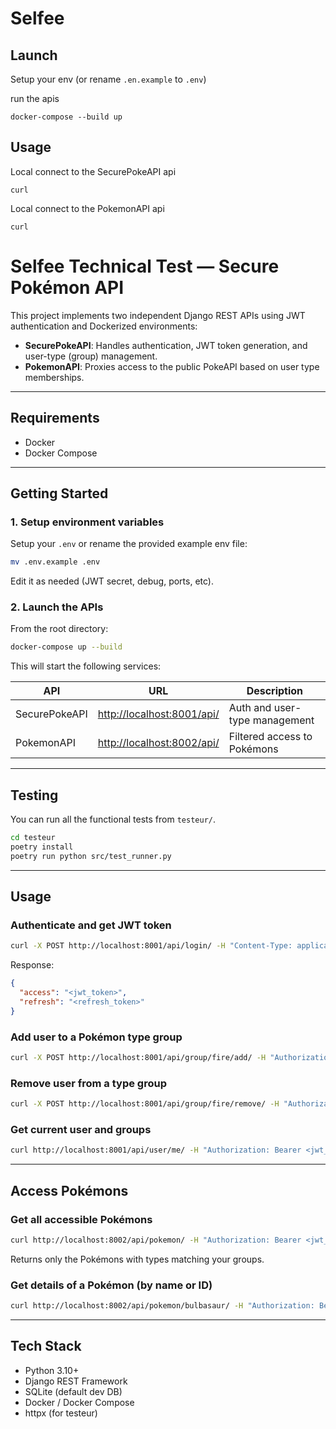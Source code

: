 # Selfee 



## Launch

Setup your env (or rename `.en.example` to `.env`)

run the apis
```
docker-compose --build up
```


## Usage
Local connect to the SecurePokeAPI api

```
curl 
```

Local connect to the PokemonAPI api

```
curl 
```



# Selfee Technical Test — Secure Pokémon API

This project implements two independent Django REST APIs using JWT authentication and Dockerized environments:

- **SecurePokeAPI**: Handles authentication, JWT token generation, and user-type (group) management.
- **PokemonAPI**: Proxies access to the public PokeAPI based on user type memberships.

---

## Requirements

- Docker
- Docker Compose

---

## Getting Started

### 1. Setup environment variables

Setup your `.env` or rename the provided example env file:

```bash
mv .env.example .env
```

Edit it as needed (JWT secret, debug, ports, etc).

### 2. Launch the APIs

From the root directory:

```bash
docker-compose up --build
```

This will start the following services:

| API           | URL                                                      | Description                   |
| ------------- | -------------------------------------------------------- | ----------------------------- |
| SecurePokeAPI | [http://localhost:8001/api/](http://localhost:8001/api/) | Auth and user-type management |
| PokemonAPI    | [http://localhost:8002/api/](http://localhost:8002/api/) | Filtered access to Pokémons   |

---

## Testing

You can run all the functional tests from `testeur/`.

```bash
cd testeur
poetry install
poetry run python src/test_runner.py
```

---

## Usage

### Authenticate and get JWT token

```bash
curl -X POST http://localhost:8001/api/login/ -H "Content-Type: application/json" -d '{"username": "ash", "password": "pikachu"}'
```

Response:

```json
{
  "access": "<jwt_token>",
  "refresh": "<refresh_token>"
}
```

### Add user to a Pokémon type group

```bash
curl -X POST http://localhost:8001/api/group/fire/add/ -H "Authorization: Bearer <jwt_token>"
```

### Remove user from a type group

```bash
curl -X POST http://localhost:8001/api/group/fire/remove/ -H "Authorization: Bearer <jwt_token>"
```

### Get current user and groups

```bash
curl http://localhost:8001/api/user/me/ -H "Authorization: Bearer <jwt_token>"
```

---

## Access Pokémons

### Get all accessible Pokémons

```bash
curl http://localhost:8002/api/pokemon/ -H "Authorization: Bearer <jwt_token>"
```

Returns only the Pokémons with types matching your groups.

### Get details of a Pokémon (by name or ID)

```bash
curl http://localhost:8002/api/pokemon/bulbasaur/ -H "Authorization: Bearer <jwt_token>"
```


---

## Tech Stack

* Python 3.10+
* Django REST Framework
* SQLite (default dev DB)
* Docker / Docker Compose
* httpx (for testeur)

